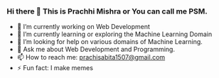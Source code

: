 ### Hi there 👋 This is Prachhi Mishra or You can call me PSM.

- 🔭 I’m currently working on Web Development
- 🌱 I’m currently learning or exploring the Machine Learning Domain
- 🤔 I’m looking for help on various domains of Machine Learning.
- 💬 Ask me about Web Development and Programming.
- 📫 How to reach me: prachisabita1507@gmail.com 
- ⚡ Fun fact: I make memes


